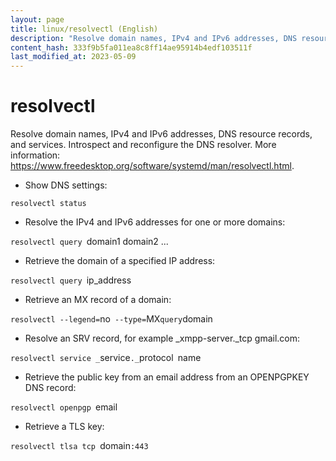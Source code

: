 ```yaml
---
layout: page
title: linux/resolvectl (English)
description: "Resolve domain names, IPv4 and IPv6 addresses, DNS resource records, and services."
content_hash: 333f9b5fa011ea8c8ff14ae95914b4edf103511f
last_modified_at: 2023-05-09
---
```

# resolvectl

Resolve domain names, IPv4 and IPv6 addresses, DNS resource records, and services.
Introspect and reconfigure the DNS resolver.
More information: <https://www.freedesktop.org/software/systemd/man/resolvectl.html>.

- Show DNS settings:

`resolvectl status`

- Resolve the IPv4 and IPv6 addresses for one or more domains:

`resolvectl query `<span class="tldr-var badge badge-pill bg-dark-lm bg-white-dm text-white-lm text-dark-dm font-weight-bold">domain1 domain2 ...</span>

- Retrieve the domain of a specified IP address:

`resolvectl query `<span class="tldr-var badge badge-pill bg-dark-lm bg-white-dm text-white-lm text-dark-dm font-weight-bold">ip_address</span>

- Retrieve an MX record of a domain:

`resolvectl --legend=`<span class="tldr-var badge badge-pill bg-dark-lm bg-white-dm text-white-lm text-dark-dm font-weight-bold">no</span>` --type=`<span class="tldr-var badge badge-pill bg-dark-lm bg-white-dm text-white-lm text-dark-dm font-weight-bold">MX</span>` query `<span class="tldr-var badge badge-pill bg-dark-lm bg-white-dm text-white-lm text-dark-dm font-weight-bold">domain</span>

- Resolve an SRV record, for example _xmpp-server._tcp gmail.com:

`resolvectl service _`<span class="tldr-var badge badge-pill bg-dark-lm bg-white-dm text-white-lm text-dark-dm font-weight-bold">service</span>`._`<span class="tldr-var badge badge-pill bg-dark-lm bg-white-dm text-white-lm text-dark-dm font-weight-bold">protocol</span>` `<span class="tldr-var badge badge-pill bg-dark-lm bg-white-dm text-white-lm text-dark-dm font-weight-bold">name</span>

- Retrieve the public key from an email address from an OPENPGPKEY DNS record:

`resolvectl openpgp `<span class="tldr-var badge badge-pill bg-dark-lm bg-white-dm text-white-lm text-dark-dm font-weight-bold">email</span>

- Retrieve a TLS key:

`resolvectl tlsa tcp `<span class="tldr-var badge badge-pill bg-dark-lm bg-white-dm text-white-lm text-dark-dm font-weight-bold">domain</span>`:443`
